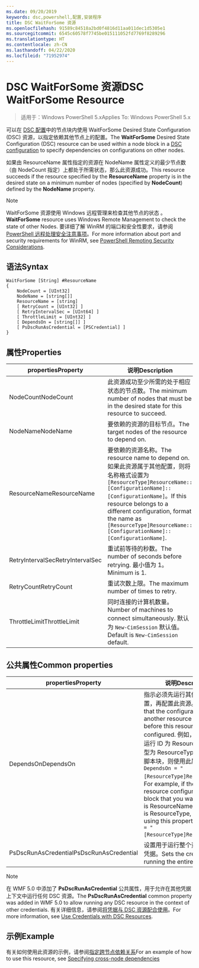 ```yaml
---
ms.date: 09/20/2019
keywords: dsc,powershell,配置,安装程序
title: DSC WaitForSome 资源
ms.openlocfilehash: 91589c84518a2bd0f4816d11aa011dec1d5305e1
ms.sourcegitcommit: 6545c60578f7745be015111052fd7769f8289296
ms.translationtype: HT
ms.contentlocale: zh-CN
ms.lasthandoff: 04/22/2020
ms.locfileid: "71952974"
---
```

# <a name="dsc-waitforsome-resource"></a><span data-ttu-id="d1d30-103">DSC WaitForSome 资源</span><span class="sxs-lookup"><span data-stu-id="d1d30-103">DSC WaitForSome Resource</span></span>

> <span data-ttu-id="d1d30-104">适用于：Windows PowerShell 5.x</span><span class="sxs-lookup"><span data-stu-id="d1d30-104">Applies To: Windows PowerShell 5.x</span></span>

<span data-ttu-id="d1d30-105">可以在 [DSC 配置](../../../configurations/configurations.md)中的节点块内使用 WaitForSome  Desired State Configuration (DSC) 资源，以指定依赖其他节点上的配置。</span><span class="sxs-lookup"><span data-stu-id="d1d30-105">The **WaitForSome** Desired State Configuration (DSC) resource can be used within a node block in a [DSC configuration](../../../configurations/configurations.md) to specify dependencies on configurations on other nodes.</span></span>

<span data-ttu-id="d1d30-106">如果由 ResourceName  属性指定的资源在 NodeName  属性定义的最少节点数（由 NodeCount  指定）上都处于所需状态，那么此资源成功。</span><span class="sxs-lookup"><span data-stu-id="d1d30-106">This resource succeeds if the resource specified by the **ResourceName** property is in the desired state on a minimum number of nodes (specified by **NodeCount**) defined by the **NodeName** property.</span></span>

> [!NOTE]
> <span data-ttu-id="d1d30-107">WaitForSome 资源使用 Windows 远程管理来检查其他节点的状态  。</span><span class="sxs-lookup"><span data-stu-id="d1d30-107">**WaitForSome** resource uses Windows Remote Management to check the state of other Nodes.</span></span> <span data-ttu-id="d1d30-108">要详细了解 WinRM 的端口和安全性要求，请参阅 [PowerShell 远程处理安全注意事项](/powershell/scripting/learn/remoting/winrmsecurity?view=powershell-6)。</span><span class="sxs-lookup"><span data-stu-id="d1d30-108">For more information about port and security requirements for WinRM, see [PowerShell Remoting Security Considerations](/powershell/scripting/learn/remoting/winrmsecurity?view=powershell-6).</span></span>

## <a name="syntax"></a><span data-ttu-id="d1d30-109">语法</span><span class="sxs-lookup"><span data-stu-id="d1d30-109">Syntax</span></span>

```Syntax
WaitForSome [String] #ResourceName
{
    NodeCount = [UInt32]
    NodeName = [string[]]
    ResourceName = [string]
    [ RetryCount = [UInt32] ]
    [ RetryIntervalSec = [UInt64] ]
    [ ThrottleLimit = [UInt32] ]
    [ DependsOn = [string[]] ]
    [ PsDscRunAsCredential = [PSCredential] ]
}
```

## <a name="properties"></a><span data-ttu-id="d1d30-110">属性</span><span class="sxs-lookup"><span data-stu-id="d1d30-110">Properties</span></span>

|<span data-ttu-id="d1d30-111">properties</span><span class="sxs-lookup"><span data-stu-id="d1d30-111">Property</span></span> |<span data-ttu-id="d1d30-112">说明</span><span class="sxs-lookup"><span data-stu-id="d1d30-112">Description</span></span> |
|---|---|
|<span data-ttu-id="d1d30-113">NodeCount</span><span class="sxs-lookup"><span data-stu-id="d1d30-113">NodeCount</span></span> |<span data-ttu-id="d1d30-114">此资源成功至少所需的处于相应状态的节点数。</span><span class="sxs-lookup"><span data-stu-id="d1d30-114">The minimum number of nodes that must be in the desired state for this resource to succeed.</span></span> |
|<span data-ttu-id="d1d30-115">NodeName</span><span class="sxs-lookup"><span data-stu-id="d1d30-115">NodeName</span></span> |<span data-ttu-id="d1d30-116">要依赖的资源的目标节点。</span><span class="sxs-lookup"><span data-stu-id="d1d30-116">The target nodes of the resource to depend on.</span></span> |
|<span data-ttu-id="d1d30-117">ResourceName</span><span class="sxs-lookup"><span data-stu-id="d1d30-117">ResourceName</span></span> |<span data-ttu-id="d1d30-118">要依赖的资源名称。</span><span class="sxs-lookup"><span data-stu-id="d1d30-118">The resource name to depend on.</span></span> <span data-ttu-id="d1d30-119">如果此资源属于其他配置，则将名称格式设置为 `[ResourceType]ResourceName::[ConfigurationName]::[ConfigurationName]`。</span><span class="sxs-lookup"><span data-stu-id="d1d30-119">If this resource belongs to a different configuration, format the name as `[ResourceType]ResourceName::[ConfigurationName]::[ConfigurationName]`.</span></span> |
|<span data-ttu-id="d1d30-120">RetryIntervalSec</span><span class="sxs-lookup"><span data-stu-id="d1d30-120">RetryIntervalSec</span></span> |<span data-ttu-id="d1d30-121">重试前等待的秒数。</span><span class="sxs-lookup"><span data-stu-id="d1d30-121">The number of seconds before retrying.</span></span> <span data-ttu-id="d1d30-122">最小值为 1。</span><span class="sxs-lookup"><span data-stu-id="d1d30-122">Minimum is 1.</span></span> |
|<span data-ttu-id="d1d30-123">RetryCount</span><span class="sxs-lookup"><span data-stu-id="d1d30-123">RetryCount</span></span> |<span data-ttu-id="d1d30-124">重试次数上限。</span><span class="sxs-lookup"><span data-stu-id="d1d30-124">The maximum number of times to retry.</span></span> |
|<span data-ttu-id="d1d30-125">ThrottleLimit</span><span class="sxs-lookup"><span data-stu-id="d1d30-125">ThrottleLimit</span></span> |<span data-ttu-id="d1d30-126">同时连接的计算机数量。</span><span class="sxs-lookup"><span data-stu-id="d1d30-126">Number of machines to connect simultaneously.</span></span> <span data-ttu-id="d1d30-127">默认为 `New-CimSession` 默认值。</span><span class="sxs-lookup"><span data-stu-id="d1d30-127">Default is `New-CimSession` default.</span></span> |

## <a name="common-properties"></a><span data-ttu-id="d1d30-128">公共属性</span><span class="sxs-lookup"><span data-stu-id="d1d30-128">Common properties</span></span>

|<span data-ttu-id="d1d30-129">properties</span><span class="sxs-lookup"><span data-stu-id="d1d30-129">Property</span></span> |<span data-ttu-id="d1d30-130">说明</span><span class="sxs-lookup"><span data-stu-id="d1d30-130">Description</span></span> |
|---|---|
|<span data-ttu-id="d1d30-131">DependsOn</span><span class="sxs-lookup"><span data-stu-id="d1d30-131">DependsOn</span></span> |<span data-ttu-id="d1d30-132">指示必须先运行其他资源的配置，再配置此资源。</span><span class="sxs-lookup"><span data-stu-id="d1d30-132">Indicates that the configuration of another resource must run before this resource is configured.</span></span> <span data-ttu-id="d1d30-133">例如，如果想要首先运行 ID 为 ResourceName、类型为 ResourceType 的资源配置脚本块，则使用此属性的语法为 `DependsOn = "[ResourceType]ResourceName"`。</span><span class="sxs-lookup"><span data-stu-id="d1d30-133">For example, if the ID of the resource configuration script block that you want to run first is ResourceName and its type is ResourceType, the syntax for using this property is `DependsOn = "[ResourceType]ResourceName"`.</span></span> |
|<span data-ttu-id="d1d30-134">PsDscRunAsCredential</span><span class="sxs-lookup"><span data-stu-id="d1d30-134">PsDscRunAsCredential</span></span> |<span data-ttu-id="d1d30-135">设置用于运行整个资源的身份的凭据。</span><span class="sxs-lookup"><span data-stu-id="d1d30-135">Sets the credential for running the entire resource as.</span></span> |

> [!NOTE]
> <span data-ttu-id="d1d30-136">在 WMF 5.0 中添加了 **PsDscRunAsCredential** 公共属性，用于允许在其他凭据上下文中运行任何 DSC 资源。</span><span class="sxs-lookup"><span data-stu-id="d1d30-136">The **PsDscRunAsCredential** common property was added in WMF 5.0 to allow running any DSC resource in the context of other credentials.</span></span> <span data-ttu-id="d1d30-137">有关详细信息，请参阅[将凭据与 DSC 资源配合使用](../../../configurations/runasuser.md)。</span><span class="sxs-lookup"><span data-stu-id="d1d30-137">For more information, see [Use Credentials with DSC Resources](../../../configurations/runasuser.md).</span></span>

## <a name="example"></a><span data-ttu-id="d1d30-138">示例</span><span class="sxs-lookup"><span data-stu-id="d1d30-138">Example</span></span>

<span data-ttu-id="d1d30-139">有关如何使用此资源的示例，请参阅[指定跨节点依赖关系](../../../configurations/crossNodeDependencies.md)</span><span class="sxs-lookup"><span data-stu-id="d1d30-139">For an example of how to use this resource, see [Specifying cross-node dependencies](../../../configurations/crossNodeDependencies.md)</span></span>